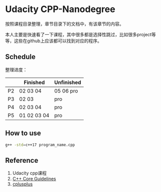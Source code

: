 # Udacity CPP-Nanodegree

按照课程目录整理，章节目录下的文档中，有该章节的内容。

本人主要是快速看了一下课程，其中很多都是选择性跳过，比如很多project等等，这些在github上应该都可以找到对应的程序。

## Schedule

整理进度：

|      | Finished    | Unfinished     |
| ---- | ----------- | -------------- |
|  P2  | 02 03 04    | 05 06 pro      |
|  P3  | 02 03       | pro            |
|  P4  | 02 03 04    | pro            |
|  P5  | 01 02 03 04 | pro            |

## How to use

``` bash
g++ -std=c++17 program_name.cpp
```

## Reference

1. Udacity cpp课程
2. [C++ Core Guidelines](http://isocpp.github.io/CppCoreGuidelines/CppCoreGuidelines#main)
3. [cplusplus](http://www.cplusplus.com/info/)